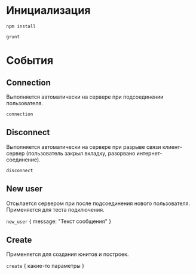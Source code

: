 # Инициализация

`npm install`

`grunt`

# События

## Connection

Выполняется автоматически на сервере при подсоединении пользователя.

`connection` 

## Disconnect

Выполняется автоматически на сервере при разрыве связи клиент-сервер (пользователь закрыл вкладку, разорвано интернет-соединение).

`disconnect`

## New user

Отсылается сервером при после подсоединения нового пользователя. Применяется для теста подключения.

`new_user` { message: "Текст сообщения" }

## Create

Применяется для создания юнитов и построек.

`create` { какие-то параметры }